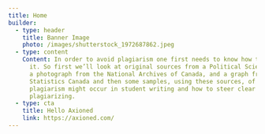 ```yaml
---
title: Home
builder:
  - type: header
    title: Banner Image
    photo: /images/shutterstock_1972687862.jpeg
  - type: content
    Content: In order to avoid plagiarism one first needs to know how to recognize
      it. So first we’ll look at original sources from a Political Science text,
      a photograph from the National Archives of Canada, and a graph from
      Statistics Canada and then some samples, using these sources, of how
      plagiarism might occur in student writing and how to steer clear of
      plagiarizing.
  - type: cta
    title: Hello Axioned
    link: https://axioned.com/
---
```

